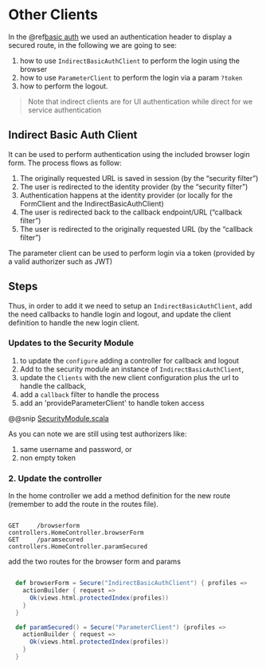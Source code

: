 # Other Clients

In the @ref[basic auth](./basic_auth.md) we used an authentication header to display a secured route, in the following we are going to see:

1. how to use `IndirectBasicAuthClient` to perform the login using the browser
2. how to use `ParameterClient` to perform the login via a param `?token`
3. how to perform the logout.

> Note that indirect clients are for UI authentication while direct for we service authentication

## Indirect Basic Auth Client

It can be used to perform authentication using the included browser login form.
The process flows as follow:

1) The originally requested URL is saved in session (by the “security filter”)
2) The user is redirected to the identity provider (by the “security filter”)
3) Authentication happens at the identity provider (or locally for the FormClient and the IndirectBasicAuthClient)
4) The user is redirected back to the callback endpoint/URL (“callback filter”)
5) The user is redirected to the originally requested URL (by the “callback filter”)

The parameter client can be used to perform login via a token (provided by a valid authorizer such as JWT)

## Steps

Thus, in order to add it we need to setup an `IndirectBasicAuthClient`, add the need callbacks to handle login and logout, 
and update the client definition to handle the new login client.

### Updates to the Security Module

1. to update the `configure` adding a controller for callback and logout 
2. Add to the security module an instance of `IndirectBasicAuthClient`, 
3. update the `Clients` with the new client configuration plus the url to handle the callback,
4. add a `callback` filter to handle the process
5. add an 'provideParameterClient' to handle token access

@@snip [SecurityModule.scala](../modules/SecurityModule.scala)

As you can note we are still using test authorizers like:
1. same username and password, or
2. non empty token

### 2. Update the controller

In the home controller we add a method definition for the new route (remember to add the route in the routes file).

```play2htmlrouting

GET     /browserform                controllers.HomeController.browserForm
GET     /paramsecured               controllers.HomeController.paramSecured
```

add the two routes for the browser form and params

```scala

  def browserForm = Secure("IndirectBasicAuthClient") { profiles =>
    actionBuilder { request =>
      Ok(views.html.protectedIndex(profiles))
    }
  }

  def paramSecured() = Secure("ParameterClient") {profiles =>
    actionBuilder { request =>
      Ok(views.html.protectedIndex(profiles))
    }
  }
```




